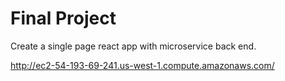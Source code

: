 # Final Project

Create a single page react app with microservice back end. 

http://ec2-54-193-69-241.us-west-1.compute.amazonaws.com/
